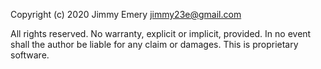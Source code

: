 Copyright (c) 2020 Jimmy Emery <jimmy23e@gmail.com>

All rights reserved. No warranty, explicit or implicit, provided. In no event shall the author be
liable for any claim or damages. This is proprietary software.
